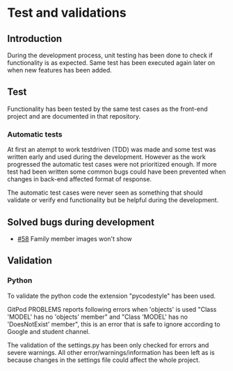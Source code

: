 # Test and validations

## Introduction
During the development process, unit testing has been done to check if functionality is as expected. Same test has been executed again later on when new features has been added.

## Test
Functionality has been tested by the same test cases as the front-end project and are documented in that repository. 

### Automatic tests

At first an atempt to work testdriven (TDD) was made and some test was written early and used during the development. However as the work progressed the automatic test cases were not prioritized enough. If more test had been written some common bugs could have been prevented when changes in back-end affected format of response. 

The automatic test cases were never seen as something that should validate or verify end functionality but be helpful during the development. 

## Solved bugs during development
- [#58](https://github.com/MartinaB91/project5-task-app-front/issues/58) Family member images won't show

## Validation 
### Python 

To validate the python code the extension "pycodestyle" has been used. 

GitPod PROBLEMS reports following errors when 'objects' is used "Class 'MODEL' has no 'objects' member" and "Class 'MODEL' has no 'DoesNotExist' member", this is an error that is safe to ignore according to Google and student channel. 

The validation of the settings.py has been only checked for errors and severe warnings. All other error/warnings/information has been left as is because changes in the settings file could affect the whole project. 
